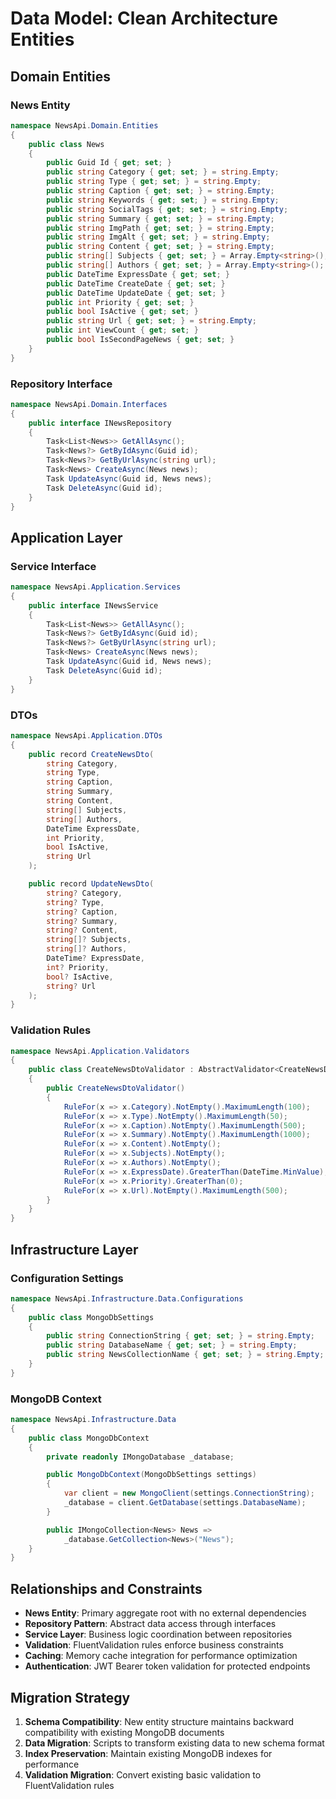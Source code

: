 # Data Model: Clean Architecture Entities

## Domain Entities

### News Entity
```csharp
namespace NewsApi.Domain.Entities
{
    public class News
    {
        public Guid Id { get; set; }
        public string Category { get; set; } = string.Empty;
        public string Type { get; set; } = string.Empty;
        public string Caption { get; set; } = string.Empty;
        public string Keywords { get; set; } = string.Empty;
        public string SocialTags { get; set; } = string.Empty;
        public string Summary { get; set; } = string.Empty;
        public string ImgPath { get; set; } = string.Empty;
        public string ImgAlt { get; set; } = string.Empty;
        public string Content { get; set; } = string.Empty;
        public string[] Subjects { get; set; } = Array.Empty<string>();
        public string[] Authors { get; set; } = Array.Empty<string>();
        public DateTime ExpressDate { get; set; }
        public DateTime CreateDate { get; set; }
        public DateTime UpdateDate { get; set; }
        public int Priority { get; set; }
        public bool IsActive { get; set; }
        public string Url { get; set; } = string.Empty;
        public int ViewCount { get; set; }
        public bool IsSecondPageNews { get; set; }
    }
}
```

### Repository Interface
```csharp
namespace NewsApi.Domain.Interfaces
{
    public interface INewsRepository
    {
        Task<List<News>> GetAllAsync();
        Task<News?> GetByIdAsync(Guid id);
        Task<News?> GetByUrlAsync(string url);
        Task<News> CreateAsync(News news);
        Task UpdateAsync(Guid id, News news);
        Task DeleteAsync(Guid id);
    }
}
```

## Application Layer

### Service Interface
```csharp
namespace NewsApi.Application.Services
{
    public interface INewsService
    {
        Task<List<News>> GetAllAsync();
        Task<News?> GetByIdAsync(Guid id);
        Task<News?> GetByUrlAsync(string url);
        Task<News> CreateAsync(News news);
        Task UpdateAsync(Guid id, News news);
        Task DeleteAsync(Guid id);
    }
}
```

### DTOs
```csharp
namespace NewsApi.Application.DTOs
{
    public record CreateNewsDto(
        string Category,
        string Type,
        string Caption,
        string Summary,
        string Content,
        string[] Subjects,
        string[] Authors,
        DateTime ExpressDate,
        int Priority,
        bool IsActive,
        string Url
    );

    public record UpdateNewsDto(
        string? Category,
        string? Type,  
        string? Caption,
        string? Summary,
        string? Content,
        string[]? Subjects,
        string[]? Authors,
        DateTime? ExpressDate,
        int? Priority,
        bool? IsActive,
        string? Url
    );
}
```

### Validation Rules
```csharp
namespace NewsApi.Application.Validators
{
    public class CreateNewsDtoValidator : AbstractValidator<CreateNewsDto>
    {
        public CreateNewsDtoValidator()
        {
            RuleFor(x => x.Category).NotEmpty().MaximumLength(100);
            RuleFor(x => x.Type).NotEmpty().MaximumLength(50);
            RuleFor(x => x.Caption).NotEmpty().MaximumLength(500);
            RuleFor(x => x.Summary).NotEmpty().MaximumLength(1000);
            RuleFor(x => x.Content).NotEmpty();
            RuleFor(x => x.Subjects).NotEmpty();
            RuleFor(x => x.Authors).NotEmpty();
            RuleFor(x => x.ExpressDate).GreaterThan(DateTime.MinValue);
            RuleFor(x => x.Priority).GreaterThan(0);
            RuleFor(x => x.Url).NotEmpty().MaximumLength(500);
        }
    }
}
```

## Infrastructure Layer

### Configuration Settings
```csharp
namespace NewsApi.Infrastructure.Data.Configurations
{
    public class MongoDbSettings
    {
        public string ConnectionString { get; set; } = string.Empty;
        public string DatabaseName { get; set; } = string.Empty;
        public string NewsCollectionName { get; set; } = string.Empty;
    }
}
```

### MongoDB Context
```csharp
namespace NewsApi.Infrastructure.Data
{
    public class MongoDbContext
    {
        private readonly IMongoDatabase _database;

        public MongoDbContext(MongoDbSettings settings)
        {
            var client = new MongoClient(settings.ConnectionString);
            _database = client.GetDatabase(settings.DatabaseName);
        }

        public IMongoCollection<News> News => 
            _database.GetCollection<News>("News");
    }
}
```

## Relationships and Constraints

- **News Entity**: Primary aggregate root with no external dependencies
- **Repository Pattern**: Abstract data access through interfaces
- **Service Layer**: Business logic coordination between repositories
- **Validation**: FluentValidation rules enforce business constraints
- **Caching**: Memory cache integration for performance optimization
- **Authentication**: JWT Bearer token validation for protected endpoints

## Migration Strategy

1. **Schema Compatibility**: New entity structure maintains backward compatibility with existing MongoDB documents
2. **Data Migration**: Scripts to transform existing data to new schema format
3. **Index Preservation**: Maintain existing MongoDB indexes for performance
4. **Validation Migration**: Convert existing basic validation to FluentValidation rules